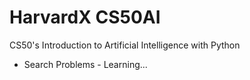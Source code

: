# HarvardX CS50AI

CS50's Introduction to Artificial Intelligence with Python

- Search Problems - Learning...
